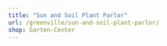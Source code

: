 ```yaml
---
title: "Sun and Soil Plant Parlor"
url: /greenville/sun-and-soil-plant-parlor/
shop: Garten-Center
---
```

